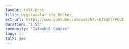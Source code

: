 ```yaml
---
layout: talk-post
title: Uygulamalar ile Docker
ext-url: https://www.youtube.com/watch?v=bJSqh7fFOUI
duration: "1:53"
community: "Istanbul Coders"
lang: tr
talk: yes 
---
```

